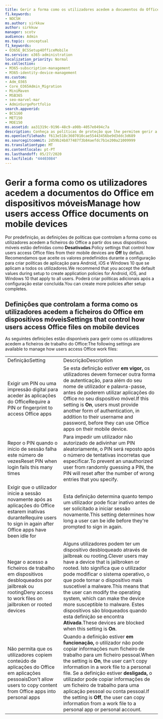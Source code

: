 ```yaml
---
title: Gerir a forma como os utilizadores acedem a documentos do Office em dispositivos móveis
f1.keywords:
- NOCSH
ms.author: sirkkuw
author: sirkkuw
manager: scotv
audience: Admin
ms.topic: conceptual
f1_keywords:
- O365E_BCSSetup4OfficeMobile
ms.service: o365-administration
localization_priority: Normal
ms.collection:
- M365-subscription-management
- M365-identity-device-management
ms.custom:
- Adm_O365
- Core_O365Admin_Migration
- MiniMaven
- MSB365
- seo-marvel-mar
- AdminSurgePortfolio
search.appverid:
- BCS160
- MET150
- MOE150
ms.assetid: aa31319c-9196-48c9-a90b-4057e0494c7a
description: Conheça as políticas de proteção que lhe permitem gerir a forma como os utilizadores acedem a aplicações do Office e ficheiros de trabalho a partir de dispositivos móveis.
ms.openlocfilehash: f613e518c3607010cae55443456be9d3ddc3d689
ms.sourcegitcommit: 2d59b24b877487f3b84aefdc7b1e200a21009999
ms.translationtype: MT
ms.contentlocale: pt-PT
ms.lasthandoff: 05/27/2020
ms.locfileid: "44403084"
---
```

# <a name="manage-how-users-access-office-documents-on-mobile-devices"></a><span data-ttu-id="09d1a-103">Gerir a forma como os utilizadores acedem a documentos do Office em dispositivos móveis</span><span class="sxs-lookup"><span data-stu-id="09d1a-103">Manage how users access Office documents on mobile devices</span></span>

 <span data-ttu-id="09d1a-104">Por predefinição, as definições de políticas que controlam a forma como os utilizadores acedem a ficheiros do Office a partir dos seus dispositivos móveis estão definidas como **Desativadas**.</span><span class="sxs-lookup"><span data-stu-id="09d1a-104">Policy settings that control how users access Office files from their mobile devices are **Off** by default.</span></span> <span data-ttu-id="09d1a-105">Recomendamos que aceite os valores predefinidos durante a configuração para criar políticas de aplicação para Android, iOS e Windows 10 que se aplicam a todos os utilizadores.</span><span class="sxs-lookup"><span data-stu-id="09d1a-105">We recommend that you accept the default values during setup to create application policies for Android, iOS, and Windows 10 that apply to all users.</span></span> <span data-ttu-id="09d1a-106">Poderá criar políticas adicionais após a configuração estar concluída.</span><span class="sxs-lookup"><span data-stu-id="09d1a-106">You can create more policies after setup completes.</span></span> 
  
## <a name="settings-that-control-how-users-access-office-files-on-mobile-devices"></a><span data-ttu-id="09d1a-107">Definições que controlam a forma como os utilizadores acedem a ficheiros do Office em dispositivos móveis</span><span class="sxs-lookup"><span data-stu-id="09d1a-107">Settings that control how users access Office files on mobile devices</span></span>

<span data-ttu-id="09d1a-108">As seguintes definições estão disponíveis para gerir como os utilizadores acedem a ficheiros de trabalho do Office:</span><span class="sxs-lookup"><span data-stu-id="09d1a-108">The following settings are available to manage how users access Office work files:</span></span>
  
|||
|:-----|:-----|
|<span data-ttu-id="09d1a-109">Definição</span><span class="sxs-lookup"><span data-stu-id="09d1a-109">Setting</span></span>  <br/> |<span data-ttu-id="09d1a-110">Descrição</span><span class="sxs-lookup"><span data-stu-id="09d1a-110">Description</span></span>  <br/> |
|<span data-ttu-id="09d1a-111">Exigir um PIN ou uma impressão digital para aceder às aplicações do Office</span><span class="sxs-lookup"><span data-stu-id="09d1a-111">Require a PIN or fingerprint to access Office apps</span></span>  <br/> |<span data-ttu-id="09d1a-112">Se esta definição estiver **em vigor,** os utilizadores devem fornecer outra forma de autenticação, para além do seu nome de utilizador e palavra-passe, antes de poderem utilizar aplicações do Office no seu dispositivo móvel.</span><span class="sxs-lookup"><span data-stu-id="09d1a-112">If this setting is **On**, users must provide another form of authentication, in addition to their username and password, before they can use Office apps on their mobile device.</span></span>  <br/> |
|<span data-ttu-id="09d1a-113">Repor o PIN quando o início de sessão falha este número de vezes</span><span class="sxs-lookup"><span data-stu-id="09d1a-113">Reset PIN when login fails this many times</span></span>  <br/> |<span data-ttu-id="09d1a-114">Para impedir um utilizador não autorizado de adivinhar um PIN aleatoriamente, o PIN será reposto após o número de tentativas incorretas que especificar.</span><span class="sxs-lookup"><span data-stu-id="09d1a-114">To prevent an unauthorized user from randomly guessing a PIN, the PIN will reset after the number of wrong entries that you specify.</span></span>  <br/> |
|<span data-ttu-id="09d1a-115">Exigir que o utilizador inicie a sessão novamente após as aplicações do Office estarem inativas durante</span><span class="sxs-lookup"><span data-stu-id="09d1a-115">Require users to sign in again after Office apps have been idle for</span></span>  <br/> |<span data-ttu-id="09d1a-116">Esta definição determina quanto tempo um utilizador pode ficar inativo antes de ser solicitado a iniciar sessão novamente.</span><span class="sxs-lookup"><span data-stu-id="09d1a-116">This setting determines how long a user can be idle before they're prompted to sign in again.</span></span>  <br/> |
|<span data-ttu-id="09d1a-117">Negar o acesso a ficheiros de trabalho em dispositivos desbloqueados por jailbreak ou rooting</span><span class="sxs-lookup"><span data-stu-id="09d1a-117">Deny access to work files on jailbroken or rooted devices</span></span>  <br/> |<span data-ttu-id="09d1a-118">Alguns utilizadores podem ter um dispositivo desbloqueado através de jailbreak ou rooting.</span><span class="sxs-lookup"><span data-stu-id="09d1a-118">Clever users may have a device that is jailbroken or rooted.</span></span> <span data-ttu-id="09d1a-119">Isto significa que o utilizador pode modificar o sistema operativo, o que pode tornar o dispositivo mais suscetível a malware.</span><span class="sxs-lookup"><span data-stu-id="09d1a-119">This means that the user can modify the operating system, which can make the device more susceptible to malware.</span></span> <span data-ttu-id="09d1a-120">Estes dispositivos são bloqueados quando esta definição se encontra **Ativada**.</span><span class="sxs-lookup"><span data-stu-id="09d1a-120">These devices are blocked when this setting is **On**.</span></span>  <br/> |
|<span data-ttu-id="09d1a-121">Não permita que os utilizadores copiem conteúdo de aplicações do Office em aplicações pessoais</span><span class="sxs-lookup"><span data-stu-id="09d1a-121">Don't allow users to copy content from Office apps into personal apps</span></span>  <br/> |<span data-ttu-id="09d1a-122">Quando a definição estiver **em funcionação,** o utilizador não pode copiar informações num ficheiro de trabalho para um ficheiro pessoal.</span><span class="sxs-lookup"><span data-stu-id="09d1a-122">When the setting is **On**, the user can't copy information in a work file to a personal file.</span></span> <span data-ttu-id="09d1a-123">Se a definição estiver **desligada,** o utilizador pode copiar informações de um ficheiro de trabalho para uma aplicação pessoal ou conta pessoal.</span><span class="sxs-lookup"><span data-stu-id="09d1a-123">If the setting is **Off**, the user can copy information from a work file to a personal app or personal account.</span></span>  <br/> |
   

